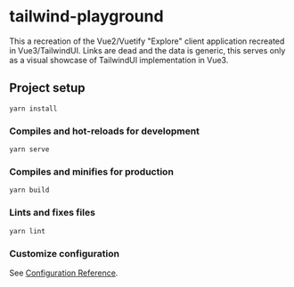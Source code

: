 # tailwind-playground

This a recreation of the Vue2/Vuetify "Explore" client application recreated in Vue3/TailwindUI. Links are dead and the data is generic, this serves only as a visual showcase of TailwindUI implementation in Vue3.

## Project setup
```
yarn install
```

### Compiles and hot-reloads for development
```
yarn serve
```

### Compiles and minifies for production
```
yarn build
```

### Lints and fixes files
```
yarn lint
```

### Customize configuration
See [Configuration Reference](https://cli.vuejs.org/config/).
